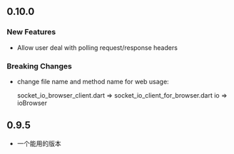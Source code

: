 ## 0.10.0

### New Features

* Allow user deal with polling request/response headers

### Breaking Changes

* change file name and method name for web usage: 
    
    
    socket_io_browser_client.dart => socket_io_client_for_browser.dart
    io => ioBrowser

## 0.9.5

* 一个能用的版本
